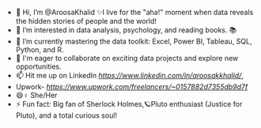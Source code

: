 - 👋 Hi, I’m @AroosaKhalid ✨I live for the "aha!" moment when data reveals the hidden stories of people and the world! 
- 👀 I’m interested in data analysis, psychology, and reading books. 📚
- 🌱 I’m currently mastering the data toolkit: Excel, Power BI, Tableau, SQL, Python, and R.
- 💞️ ️I'm eager to collaborate on exciting data projects and explore new opportunities.
- 📫 Hit me up on LinkedIn *https://www.linkedin.com/in/aroosakkhalid/*,
-   Upwork- *https://www.upwork.com/freelancers/~0157882d7355db9d7f*
- 😄♀️ She/Her 
- ⚡ Fun fact: Big fan of Sherlock Holmes,🪐Pluto enthusiast (Justice for Pluto), and a total curious soul! 

<!---
AroosaKhalid/AroosaKhalid is a ✨ special ✨ repository because its `README.md` (this file) appears on your GitHub profile.
You can click the Preview link to take a look at your changes.
--->
